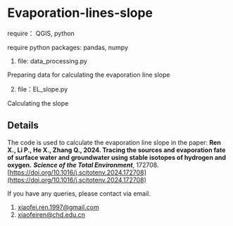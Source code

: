 # Evaporation-lines-slope

require： QGIS, python

require python packages: pandas, numpy

1. file: data_processing.py

Preparing data for calculating the evaporation line slope

2. file：EL_slope.py

Calculating the slope

## Details   
The code is used to calculate the evaporation line slope in the paper: **Ren X., Li P., He X., Zhang Q., 2024. Tracing the sources and evaporation fate of surface water and groundwater using stable isotopes of hydrogen and oxygen.** _**Science of the Total Environment**_, 172708. [https://doi.org/10.1016/j.scitotenv.2024.172708](https://doi.org/10.1016/j.scitotenv.2024.172708)

If you have any queries, please contact via email.
1. xiaofei.ren.1997@gmail.com
2. xiaofeiren@chd.edu.cn
